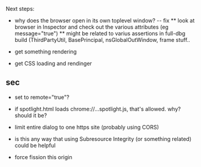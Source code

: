 
Next steps:

* why does the browser open in its own toplevel window?  -- fix
** look at browser in Inspector and check out the various attributes (eg message="true")
** might be related to varius assertions in full-dbg build (ThirdPartyUtil, BasePrincipal, nsGlobalOutWindow, frame stuff..

* get something rendering
* get CSS loading and rendinger


sec
--
* set to remote="true"?


* if spotlight.html loads chrome://...spotlight.js, that's allowed.  why?  should it be?
* limit entire dialog to one https site (probably using CORS)
* is this any way that using Subresource Integrity (or something related) could be helpful
* force fission this origin
